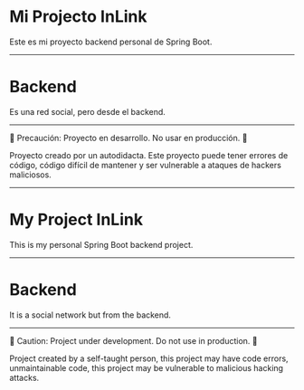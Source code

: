 # Mi Projecto InLink

Este es mi proyecto backend personal de Spring Boot.

---

# Backend

Es una red social, pero desde el backend.

---

🚧 Precaución: Proyecto en desarrollo. No usar en producción. 🚧

 Proyecto creado por un autodidacta. Este proyecto puede tener errores de código, código difícil de mantener y ser vulnerable a ataques de hackers maliciosos.

---

# My Project InLink

This is my personal Spring Boot backend project.

---

# Backend

 It is a social network but from the backend.

---

🚧 Caution: Project under development. Do not use in production. 🚧

 Project created by a self-taught person, this project may have code errors, unmaintainable code, this project may be vulnerable to malicious hacking attacks.










